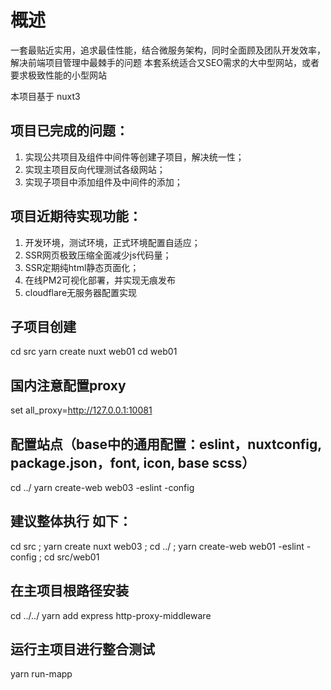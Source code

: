 # 概述
一套最贴近实用，追求最佳性能，结合微服务架构，同时全面顾及团队开发效率，解决前端项目管理中最棘手的问题
本套系统适合又SEO需求的大中型网站，或者要求极致性能的小型网站

本项目基于 nuxt3

## 项目已完成的问题：
1. 实现公共项目及组件中间件等创建子项目，解决统一性；
2. 实现主项目反向代理测试各级网站；
3. 实现子项目中添加组件及中间件的添加；

## 项目近期待实现功能：
1. 开发环境，测试环境，正式环境配置自适应；
2. SSR网页极致压缩全面减少js代码量；
3. SSR定期纯html静态页面化；
4. 在线PM2可视化部署，并实现无痕发布
5. cloudflare无服务器配置实现

## 子项目创建
cd src
yarn create nuxt web01
cd web01

## 国内注意配置proxy
set all_proxy=http://127.0.0.1:10081

## 配置站点（base中的通用配置：eslint，nuxtconfig, package.json，font, icon, base scss）
cd ../
yarn create-web web03 -eslint -config

## 建议整体执行 如下：
cd src ; yarn create nuxt web03 ; cd ../ ; yarn create-web web01 -eslint -config ; cd src/web01

## 在主项目根路径安装
cd ../../
yarn add express http-proxy-middleware

## 运行主项目进行整合测试
yarn run-mapp

